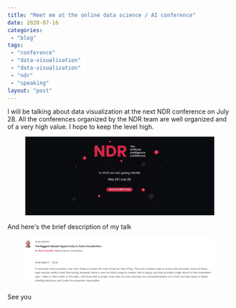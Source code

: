```yaml
---
title: "Meet me at the online data science / AI conference"
date: 2020-07-16
categories: 
 - "blog"
tags: 
 - "conference"
 - "data-visualisation"
 - "data-visualization"
 - "ndr"
 - "speaking"
layout: "post"
---
```


<!-- wp:paragraph -->
I will be talking about data visualization at the next NDR conference on July 28.  All the conferences organized by the NDR team are well organized and of a very high value. I hope to keep the level high.


<!-- /wp:paragraph -->

<!-- wp:image {"id":3426,"sizeSlug":"large"} -->
<figure class="wp-block-image size-large"><img src="/assets/img/2020/07/ndr.png" alt="" class="wp-image-3426"></figure>
<!-- /wp:image -->

<!-- wp:paragraph -->
And here's the brief description of my talk


<!-- /wp:paragraph -->

<!-- wp:image {"id":3428,"sizeSlug":"large"} -->
<figure class="wp-block-image size-large"><img src="/assets/img/2020/07/image-1.png" alt="" class="wp-image-3428"></figure>
<!-- /wp:image -->

<!-- wp:paragraph -->
See you


<!-- /wp:paragraph -->

<!-- wp:paragraph -->

<!-- /wp:paragraph -->
